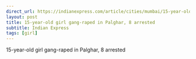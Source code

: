 ```yaml
---
direct_url: https://indianexpress.com/article/cities/mumbai/15-year-old-girl-gang-raped-in-palghar-8-arrested-8331039/
layout: post
title: 15-year-old girl gang-raped in Palghar, 8 arrested
subtitle: Indian Express
tags: [girl]
---
```


15-year-old girl gang-raped in Palghar, 8 arrested